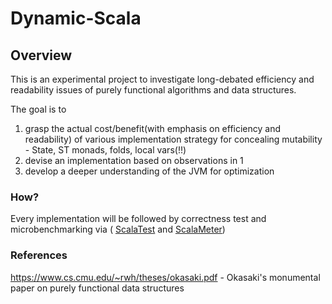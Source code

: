 # Dynamic-Scala
## Overview
This is an experimental project to investigate long-debated efficiency and readability issues
of purely functional algorithms and data structures.

The goal is to 
1. grasp the actual cost/benefit(with emphasis on efficiency and readability) 
of various implementation strategy for concealing mutability - State, ST monads, folds, local vars(!!)
2. devise an implementation based on observations in 1
3. develop a deeper understanding of the JVM for optimization 

### How?
Every implementation will be followed by correctness test and microbenchmarking via (
<a href="https://github.com/scalatest/scalatest">ScalaTest</a> and
<a href="https://github.com/scalameter/scalameter">ScalaMeter</a>)

### References
https://www.cs.cmu.edu/~rwh/theses/okasaki.pdf - Okasaki's monumental paper on purely functional data structures
